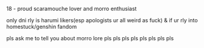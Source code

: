 18 - proud scaramouche lover and morro enthusiast

only dni rly is harumi likers(esp apologists ur all weird as fuck) & if ur rly into homestuck/genshin fandom

pls ask me to tell you about morro lore pls pls pls pls pls pls pls pls


